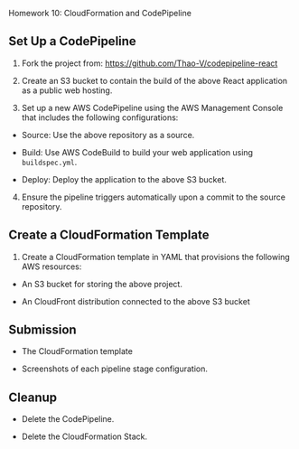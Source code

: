Homework 10: CloudFormation and CodePipeline

## Set Up a CodePipeline

1. Fork the project from: https://github.com/Thao-V/codepipeline-react

2. Create an S3 bucket to contain the build of the above React application as a public web hosting.

3. Set up a new AWS CodePipeline using the AWS Management Console that includes the following configurations:

* Source: Use the above repository as a source.

* Build: Use AWS CodeBuild to build your web application using `buildspec.yml`.

* Deploy: Deploy the application to the above S3 bucket.

4. Ensure the pipeline triggers automatically upon a commit to the source repository.

## Create a CloudFormation Template

1. Create a CloudFormation template in YAML that provisions the following AWS resources:

* An S3 bucket for storing the above project.

* An CloudFront distribution connected to the above S3 bucket

## Submission

* The CloudFormation template

* Screenshots of each pipeline stage configuration.

## Cleanup

* Delete the CodePipeline.

* Delete the CloudFormation Stack.
